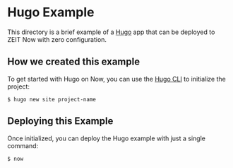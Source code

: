 # Hugo Example

This directory is a brief example of a [Hugo](https://gohugo.io/) app that can be deployed to ZEIT Now with zero configuration.

## How we created this example 

To get started with Hugo on Now, you can use the [Hugo CLI](https://gohugo.io/commands/) to initialize the project:

```shell
$ hugo new site project-name
```

## Deploying this Example

Once initialized, you can deploy the Hugo example with just a single command:

```shell
$ now
```
